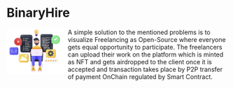 # BinaryHire

<img src="UPLOAD1.png" align="left" width=140 height=105> A simple solution to the mentioned problems is to visualize Freelancing as Open-Source where everyone gets equal opportunity to participate. The freelancers can upload their work on the platform which is minted as NFT and gets airdropped to the client once it is accepted and transaction takes place by P2P transfer of payment OnChain regulated by Smart Contract.
